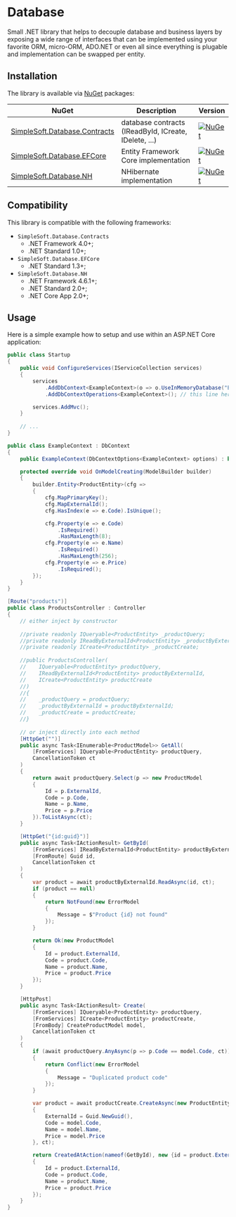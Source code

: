 # Database
Small .NET library that helps to decouple database and business layers by exposing a wide range of interfaces that can be implemented using your favorite ORM, micro-ORM, ADO.NET or even all since everything is plugable and implementation can be swapped per entity.

## Installation
The library is available via [NuGet](https://www.nuget.org/packages?q=simplesoft.database) packages:

| NuGet | Description | Version |
| --- | --- | --- |
| [SimpleSoft.Database.Contracts](https://www.nuget.org/packages/simplesoft.database.contracts) | database contracts (IReadById, ICreate, IDelete, ...) | [![NuGet](https://img.shields.io/nuget/vpre/simplesoft.database.contracts.svg)](https://www.nuget.org/packages/simplesoft.database.contracts) |
| [SimpleSoft.Database.EFCore](https://www.nuget.org/packages/simplesoft.database.efcore) | Entity Framework Core implementation | [![NuGet](https://img.shields.io/nuget/vpre/simplesoft.database.efcore.svg)](https://www.nuget.org/packages/simplesoft.database.efcore) |
| [SimpleSoft.Database.NH](https://www.nuget.org/packages/simplesoft.database.nh) | NHibernate implementation | [![NuGet](https://img.shields.io/nuget/vpre/simplesoft.database.nh.svg)](https://www.nuget.org/packages/simplesoft.database.nh) |

## Compatibility
This library is compatible with the following frameworks:

* `SimpleSoft.Database.Contracts`
  * .NET Framework 4.0+;
  * .NET Standard 1.0+;
* `SimpleSoft.Database.EFCore`
  * .NET Standard 1.3+;
* `SimpleSoft.Database.NH`
  * .NET Framework 4.6.1+;
  * .NET Standard 2.0+;
  * .NET Core App 2.0+;

## Usage
Here is a simple example how to setup and use within an ASP.NET Core application:

```csharp
public class Startup
{
    public void ConfigureServices(IServiceCollection services)
    {
        services
            .AddDbContext<ExampleContext>(o => o.UseInMemoryDatabase("ExampleDatabase"))
            .AddDbContextOperations<ExampleContext>(); // this line here

        services.AddMvc();
    }
    
    // ...
}

public class ExampleContext : DbContext
{
    public ExampleContext(DbContextOptions<ExampleContext> options) : base(options) { }

    protected override void OnModelCreating(ModelBuilder builder)
    {
        builder.Entity<ProductEntity>(cfg =>
        {
            cfg.MapPrimaryKey();
            cfg.MapExternalId();
            cfg.HasIndex(e => e.Code).IsUnique();

            cfg.Property(e => e.Code)
                .IsRequired()
                .HasMaxLength(8);
            cfg.Property(e => e.Name)
                .IsRequired()
                .HasMaxLength(256);
            cfg.Property(e => e.Price)
                .IsRequired();
        });
    }
}

[Route("products")]
public class ProductsController : Controller
{
    // either inject by constructor
    
    //private readonly IQueryable<ProductEntity> _productQuery;
    //private readonly IReadByExternalId<ProductEntity> _productByExternalId;
    //private readonly ICreate<ProductEntity> _productCreate;
    
    //public ProductsController(
    //    IQueryable<ProductEntity> productQuery,
    //    IReadByExternalId<ProductEntity> productByExternalId,
    //    ICreate<ProductEntity> productCreate
    //)
    //{
    //    _productQuery = productQuery;
    //    _productByExternalId = productByExternalId;
    //    _productCreate = productCreate;
    //}
    
    // or inject directly into each method
    [HttpGet("")]
    public async Task<IEnumerable<ProductModel>> GetAll(
        [FromServices] IQueryable<ProductEntity> productQuery,
        CancellationToken ct
    )
    {
        return await productQuery.Select(p => new ProductModel
        {
            Id = p.ExternalId,
            Code = p.Code,
            Name = p.Name,
            Price = p.Price
        }).ToListAsync(ct);
    }

    [HttpGet("{id:guid}")]
    public async Task<IActionResult> GetById(
        [FromServices] IReadByExternalId<ProductEntity> productByExternalId,
        [FromRoute] Guid id,
        CancellationToken ct
    )
    {
        var product = await productByExternalId.ReadAsync(id, ct);
        if (product == null)
        {
            return NotFound(new ErrorModel
            {
                Message = $"Product {id} not found"
            });
        }

        return Ok(new ProductModel
        {
            Id = product.ExternalId,
            Code = product.Code,
            Name = product.Name,
            Price = product.Price
        });
    }

    [HttpPost]
    public async Task<IActionResult> Create(
        [FromServices] IQueryable<ProductEntity> productQuery,
        [FromServices] ICreate<ProductEntity> productCreate,
        [FromBody] CreateProductModel model,
        CancellationToken ct
    )
    {
        if (await productQuery.AnyAsync(p => p.Code == model.Code, ct))
        {
            return Conflict(new ErrorModel
            {
                Message = "Duplicated product code"
            });
        }

        var product = await productCreate.CreateAsync(new ProductEntity
        {
            ExternalId = Guid.NewGuid(),
            Code = model.Code,
            Name = model.Name,
            Price = model.Price
        }, ct);

        return CreatedAtAction(nameof(GetById), new {id = product.ExternalId}, new ProductModel
        {
            Id = product.ExternalId,
            Code = product.Code,
            Name = product.Name,
            Price = product.Price
        });
    }
}
```
